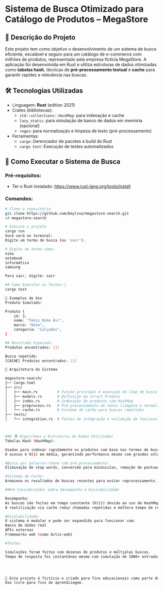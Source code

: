 # Sistema de Busca Otimizado para Catálogo de Produtos – MegaStore

## 🧾 Descrição do Projeto

Este projeto tem como objetivo o desenvolvimento de um sistema de busca eficiente, escalável e seguro para um catálogo de e-commerce com milhões de produtos, representado pela empresa fictícia MegaStore. A aplicação foi desenvolvida em Rust e utiliza estruturas de dados otimizadas como **tabelas hash**, técnicas de **pré-processamento textual** e **cache** para garantir rapidez e relevância nas buscas.

## 🛠 Tecnologias Utilizadas

- Linguagem: **Rust** (edition 2021)
- Crates (bibliotecas):
  - `std::collections::HashMap`: para indexação e cache
  - `lazy_static`: para simulação de banco de dados em memória (opcional)
  - `regex`: para normalização e limpeza de texto (pré-processamento)
- Ferramentas:
  - `cargo`: Gerenciador de pacotes e build do Rust
  - `cargo test`: Execução de testes automatizados

## 🚀 Como Executar o Sistema de Busca

### Pré-requisitos:
- Ter o Rust instalado: https://www.rust-lang.org/tools/install

### Comandos:

```bash
# Clone o repositório
git clone https://github.com/Emylssa/megastore-search.git
cd megastore-search

# Execute o projeto
cargo run
Você verá no terminal:
Digite um termo de busca (ou 'sair'):

# Digite um termo como:
nike
notebook
informática
samsung

Para sair, digite: sair

## Como Executar os Testes 🧪
cargo test

📝 Exemplos de Uso
Produto Simulado:

Produto {
    id: 3,
    nome: "Tênis Nike Air",
    marca: "Nike",
    categoria: "Calçados",
}

## Resultado Esperado:
Produtos encontrados: [3]

Busca repetida:
[CACHE] Produtos encontrados: [3]

🧩 Arquitetura do Sistema

megastore-search/
├── Cargo.toml
├── src/
│   ├── main.rs         # Função principal e execução do loop de busca
│   ├── models.rs       # Definição da struct Produto
│   ├── index.rs        # Indexação de produtos com HashMap
│   ├── preprocess.rs   # Pré-processamento de texto (limpeza e normalização)
│   └── cache.rs        # Sistema de cache para buscas repetidas
├── tests/
│   └── integration.rs  # Testes de integração e validação de funcionalidades



### 📚 Algoritmos e Estruturas de Dados Utilizados
Tabelas Hash (HashMap):

Usadas para indexar rapidamente os produtos com base nos termos de busca.
O acesso é O(1) em média, garantindo performance mesmo com grandes volumes de dados.

#Busca por palavras-chave com pré-processamento:
Eliminação de stop words, conversão para minúsculas, remoção de pontuações.

#Sistema de Cache:
Armazena os resultados de buscas recentes para evitar reprocessamento.

###⚙️ Considerações sobre Desempenho e Escalabilidade

Desempenho:
As buscas são feitas em tempo constante (O(1)) devido ao uso de HashMap.
A reutilização via cache reduz chamadas repetidas e melhora tempo de resposta.

#Escalabilidade:
O sistema é modular e pode ser expandido para funcionar com:
Banco de dados real
APIs externas
Frameworks web (como Actix-web)

#Testes

Simulações foram feitas com dezenas de produtos e múltiplas buscas.
Tempo de resposta foi instantâneo mesmo com simulação de 1000+ entradas.




🚨 Este projeto é fictício e criado para fins educacionais como parte do curso de Análise e Desenvolvimento de Sistemas no Centro Universitário UniFECAF.
Uso livre para fins de aprendizagem.

